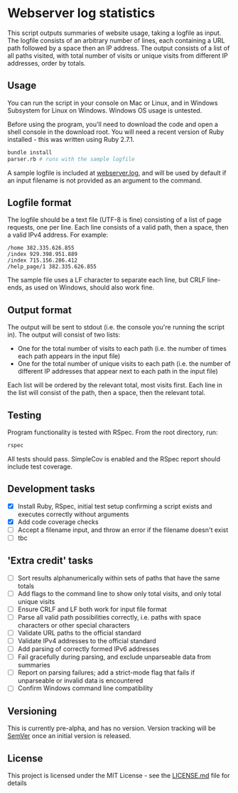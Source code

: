 # Webserver log statistics

This script outputs summaries of website usage, taking a logfile as input. The logfile consists of an arbitrary number of lines, each containing a URL path followed by a space then an IP address. The output consists of a list of all paths visited, with total number of visits or unique visits from different IP addresses, order by totals.

## Usage

You can run the script in your console on Mac or Linux, and in Windows Subsystem for Linux on Windows. Windows OS usage is untested.

Before using the program, you'll need to download the code and open a shell console in the download root. You will need a recent version of Ruby installed - this was written using Ruby 2.7.1.

```sh
bundle install
parser.rb # runs with the sample logfile
```

A sample logfile is included at [webserver.log](webserver.log), and will be used by default if an input filename is not provided as an argument to the command.

## Logfile format

The logfile should be a text file (UTF-8 is fine) consisting of a list of page requests, one per line. Each line consists of a valid path, then a space, then a valid IPv4 address. For example:

```
/home 382.335.626.855
/index 929.398.951.889
/index 715.156.286.412
/help_page/1 382.335.626.855
```

The sample file uses a LF character to separate each line, but CRLF line-ends, as used on Windows, should also work fine.

## Output format

The output will be sent to stdout (i.e. the console you're running the script in). The output will consist of two lists:

* One for the total number of visits to each path (i.e. the number of times each path appears in the input file)
* One for the total number of unique visits to each path (i.e. the number of different IP addresses that appear next to each path in the input file)

Each list will be ordered by the relevant total, most visits first. Each line in the list will consist of the path, then a space, then the relevant total.

## Testing

Program functionality is tested with RSpec. From the root directory, run:

```sh
rspec
```

All tests should pass. SimpleCov is enabled and the RSpec report should include test coverage.

## Development tasks

- [x] Install Ruby, RSpec, initial test setup confirming a script exists and executes correctly without arguments
- [x] Add code coverage checks
- [ ] Accept a filename input, and throw an error if the filename doesn't exist
- [ ] tbc

## 'Extra credit' tasks

- [ ] Sort results alphanumerically within sets of paths that have the same totals 
- [ ] Add flags to the command line to show only total visits, and only total unique visits
- [ ] Ensure CRLF and LF both work for input file format
- [ ] Parse all valid path possibilities correctly, i.e. paths with space characters or other special characters
- [ ] Validate URL paths to the official standard
- [ ] Validate IPv4 addresses to the official standard
- [ ] Add parsing of correctly formed IPv6 addresses
- [ ] Fail gracefully during parsing, and exclude unparseable data from summaries
- [ ] Report on parsing failures; add a strict-mode flag that fails if unparseable or invalid data is encountered
- [ ] Confirm Windows command line compatibility

## Versioning

This is currently pre-alpha, and has no version. Version tracking will be [SemVer](https://semver.org/) once an initial version is released.

## License

This project is licensed under the MIT License - see the [LICENSE.md](LICENSE.md) file for details